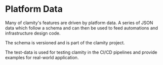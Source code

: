 
# Platform Data

Many of clamity's features are driven by platform data. A series of JSON
data which follow a schema and can then be used to feed automations and
infrastructure design code.

The schema is versioned and is part of the clamity project.

The test-data is used for testing clamity in the CI/CD pipelines and
provide examples for real-world application.
